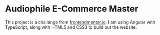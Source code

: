 # Audiophile E-Commerce Master

This project is a challenge from <a href="https://www.frontendmentor.io/challenges/audiophile-ecommerce-website-C8cuSd_wx">frontendmentor.io</a>. I am using Angular with TypeScript, along with HTML5 and CSS3 to build out the website.
